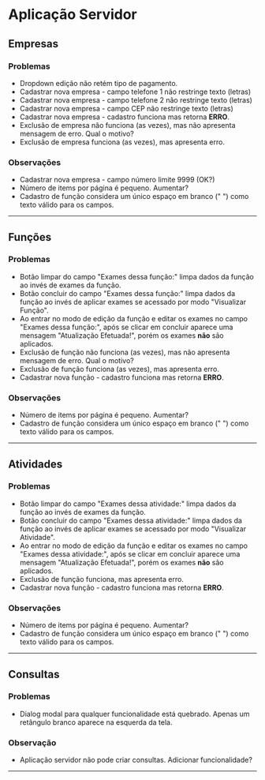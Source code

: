 # Aplicação Servidor

## Empresas

### Problemas

* Dropdown edição não retém tipo de pagamento.
* Cadastrar nova empresa - campo telefone 1 não restringe texto (letras)
* Cadastrar nova empresa - campo telefone 2 não restringe texto (letras)
* Cadastrar nova empresa - campo CEP não restringe texto (letras)
* Cadastrar nova empresa - cadastro funciona mas retorna **ERRO**.
* Exclusão de empresa não funciona (as vezes), mas não apresenta mensagem de
  erro. Qual o motivo?
* Exclusão de empresa funciona (as vezes), mas apresenta erro.

### Observações

* Cadastrar nova empresa - campo número limite 9999 (OK?)
* Número de items por página é pequeno. Aumentar?
* Cadastro de função considera um único espaço em branco (" ") como texto
  válido para os campos.

-------------------------------------------------------------------------------

## Funções

### Problemas

* Botão limpar do campo "Exames dessa função:" limpa dados da função ao invés
  de exames da função.
* Botão concluir do campo "Exames dessa função:" limpa dados da função ao invés
  de aplicar exames se acessado por modo "Visualizar Função".
* Ao entrar no modo de edição da função e editar os exames no campo "Exames
  dessa função:", após se clicar em concluir aparece uma mensagem "Atualização
  Efetuada!", porém os exames **não** são aplicados.
* Exclusão de função não funciona (as vezes), mas não apresenta mensagem de
  erro. Qual o motivo?
* Exclusão de função funciona (as vezes), mas apresenta erro.
* Cadastrar nova função - cadastro funciona mas retorna **ERRO**.

### Observações

* Número de items por página é pequeno. Aumentar?
* Cadastro de função considera um único espaço em branco (" ") como texto
  válido para os campos.

-------------------------------------------------------------------------------

## Atividades

### Problemas

* Botão limpar do campo "Exames dessa atividade:" limpa dados da função ao
  invés de exames da função.
* Botão concluir do campo "Exames dessa atividade:" limpa dados da função ao
  invés de aplicar exames se acessado por modo "Visualizar Atividade".
* Ao entrar no modo de edição da função e editar os exames no campo "Exames
  dessa atividade:", após se clicar em concluir aparece uma mensagem
  "Atualização Efetuada!", porém os exames **não** são aplicados.
* Exclusão de função funciona, mas apresenta erro.
* Cadastrar nova função - cadastro funciona mas retorna **ERRO**.

### Observações

* Número de items por página é pequeno. Aumentar?
* Cadastro de função considera um único espaço em branco (" ") como texto
  válido para os campos.

-------------------------------------------------------------------------------

## Consultas

### Problemas

* Dialog modal para qualquer funcionalidade está quebrado. Apenas um retângulo
  branco aparece na esquerda da tela.

### Observação

* Aplicação servidor não pode criar consultas. Adicionar funcionalidade?

-------------------------------------------------------------------------------

